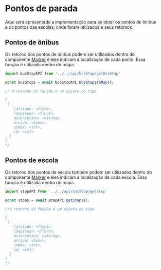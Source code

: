 # Pontos de parada

Aqui será apresentado a implementação para se obter os pontos de ônibus e os pontos das escolas, onde foram utilizados e seus retornos. 

## Pontos de ônibus

Os retorno dos pontos de ônibus podem ser utilizados dentro do componente [Marker](/Componentes/map.md) e eles indicam a localização de cada ponto. Essa função é utilizada dentro do mapa.

```js
import busStopAPI from '../../api/busStop/getBusStop'

const busStops = await busStopAPI.BusStopsToMap();

/* O retorno da função é um objeto do tipo

[
 {
    latitude: <float>,
    longitude: <float>,
    description: <string>,
    arrive: <bool>,
    index: <int>,
    id: <int>
  }
]
*/
```

## Pontos de escola

Os retorno dos pontos de escola também podem ser utilizados dentro do componente [Marker](/Componentes/map.md) e eles indicam a localização de cada escola. Essa função é utilizada dentro do mapa.

```js
import stopAPI from '../../api/busStop/getStop'

const stops = await stopAPI.getStops();

/*O retorno da função é um objeto do tipo

[
 {
    latitude: <float>,
    longitude: <float>,
    description: <string>,
    arrive: <bool>,
    index: <int>,
    id: <int>
  }
]
*/

```